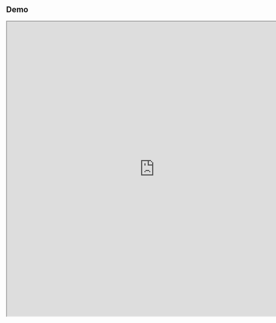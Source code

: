 ## Demo

<iframe src="https://github.com/JaccoGoris/hovering-stars/blob/main/dist/index.html" width="800" height="800"/>
